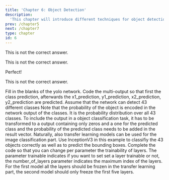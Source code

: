 ```yaml
---
title: 'Chapter 6: Object Detection'
description:
  'This chapter will introduce different techniques for object detection'
prev: /chapter5
next: /chapter7
type: chapter
id: 6
---
```


<exercise id="40" title="Object detection" type="slides">

<slides source="chapter6_01_ObjectDetection">
</slides>

</exercise>

<exercise id="41" title="Object detection architectures">
<choice id=1>

<opt text="YOLO is a two stage method">

This is not the correct answer.

</opt>

<opt text="Two stage methods split the localization and classification task">

This is not the correct answer.

</opt>

<opt text="Two stage methods split the regional proposal and classification task" correct=True>

Perfect!

</opt>

<opt text="Faster R-CNN is a one stage method">

This is not the correct answer.

</opt>
</choice>
</exercise>


<exercise id="42"  title="Hands on - YOLO">
    Fill in the blanks of the yolo network. Code the multi-output so that first the class prediction, afterwards the x1_prediction, y1_prediction, x2_prediction, y2_prediction are predicted. Assume that the network can detect 43 different classes
    Note that the probability of the object is encoded in the network output of the classes. It is the probability distribution over all 43 classes. To include the output in a object classification task, it has to be transformed to a output containing only zeros and a one for the predicted class and the probability of the predicted class needs to be added in the result vector.
<codeblock id="06_01">
</codeblock>
</exercise>

<exercise id="43"  title="Hands on - YOLO (2)">
 	Naturally, also transfer learning models can be used for the image classification part. Use InceptionV3 in this example to classifiy the 43 objects correctly as well as to predict the bounding boxes.
<codeblock id="06_02">
</codeblock>
</exercise>

<exercise id="44"  title="Hands on - YOLO (3)">
 	Complete the code so that you can change per parameter the trainability of layers.
 	The parameter trainable indicates if you want to set set a layer trainable or not, the number_of_layers parameter indicates the maximum index of the layers. For the first model all the layers should be frozen in the transfer learning part, the second model should only freeze the first five layers.
<codeblock id="06_03">
</codeblock>
</exercise>

<exercise id="45" title="Transfer Learning and Obejct detection" type="slides">

<slides source="chapter6_02_ObjectDetection_TransferLearning">
</slides>

</exercise>